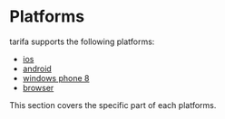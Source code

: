 # Platforms

tarifa supports the following platforms:

* [ios](./ios.md)
* [android](./android.md)
* [windows phone 8](./wp8.md)
* [browser](./browser.md)

This section covers the specific part of each platforms.
